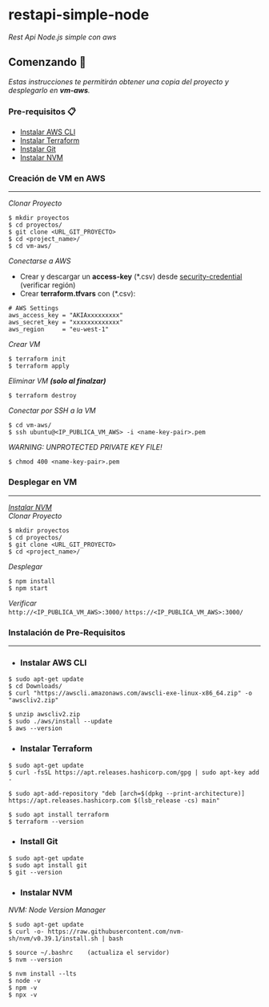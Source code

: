 # restapi-simple-node

_Rest Api Node.js simple con aws_

## Comenzando 🚀
_Estas instrucciones te permitirán obtener una copia del proyecto y desplegarlo en **vm-aws**._

### Pre-requisitos 📋

* [Instalar AWS CLI](#instalar-aws-cli)
* [Instalar Terraform](#instalar-terraform)
* [Instalar Git](#instalar-git)
* [Instalar NVM](#instalar-nvm)

### **Creación de VM en AWS**
***
_Clonar Proyecto_
```
$ mkdir proyectos
$ cd proyectos/
$ git clone <URL_GIT_PROYECTO>
$ cd <project_name>/
$ cd vm-aws/
```

_Conectarse a AWS_
* Crear y descargar un **access-key** (*.csv) desde [security-credential](https://us-east-1.console.aws.amazon.com/iam/home?region=us-east-1#/security_credentials) (verificar región)
* Crear **terraform.tfvars** con (*.csv):
```
# AWS Settings
aws_access_key = "AKIAxxxxxxxxx"
aws_secret_key = "xxxxxxxxxxxxx"
aws_region     = "eu-west-1"
```

_Crear VM_
```
$ terraform init
$ terraform apply
```
_Eliminar VM **(solo al finalzar)**_
```
$ terraform destroy
```
_Conectar por SSH a la VM_

```
$ cd vm-aws/
$ ssh ubuntu@<IP_PUBLICA_VM_AWS> -i <name-key-pair>.pem
```
_WARNING: UNPROTECTED PRIVATE KEY FILE!_
```
$ chmod 400 <name-key-pair>.pem
```
### **Desplegar en VM**
***
_[Instalar NVM](#instalar-nvm)_\
_Clonar Proyecto_
```
$ mkdir proyectos
$ cd proyectos/
$ git clone <URL_GIT_PROYECTO>
$ cd <project_name>/
```
_Desplegar_
```
$ npm install
$ npm start
```
_Verificar_ \
`http://<IP_PUBLICA_VM_AWS>:3000/`
`https://<IP_PUBLICA_VM_AWS>:3000/`

### **Instalación de Pre-Requisitos**
***
* ### Instalar AWS CLI
```
$ sudo apt-get update
$ cd Downloads/
$ curl "https://awscli.amazonaws.com/awscli-exe-linux-x86_64.zip" -o "awscliv2.zip"

$ unzip awscliv2.zip
$ sudo ./aws/install --update
$ aws --version
```

* ### Instalar Terraform
```
$ sudo apt-get update
$ curl -fsSL https://apt.releases.hashicorp.com/gpg | sudo apt-key add -

$ sudo apt-add-repository "deb [arch=$(dpkg --print-architecture)] https://apt.releases.hashicorp.com $(lsb_release -cs) main"

$ sudo apt install terraform
$ terraform --version
```

* ### Install Git
```
$ sudo apt-get update
$ sudo apt install git
$ git --version
```

* ### Instalar NVM
_NVM: Node Version Manager_
```
$ sudo apt-get update
$ curl -o- https://raw.githubusercontent.com/nvm-sh/nvm/v0.39.1/install.sh | bash

$ source ~/.bashrc    (actualiza el servidor)
$ nvm --version

$ nvm install --lts
$ node -v
$ npm -v
$ npx -v
```
